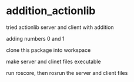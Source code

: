 # addition_actionlib
tried actionlib server and client with addition

adding numbers 0 and 1

clone this package into workspace

make server and clinet files executable

run roscore, then rosrun the server and client files
